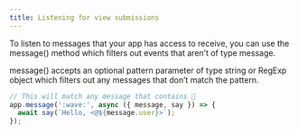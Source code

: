 ```yaml
---
title: Listening for view submissions
---
```

To listen to messages that your app has access to receive, you can use the
message() method which filters out events that aren’t of type message.

message() accepts an optional pattern parameter of type string or RegExp object
which filters out any messages that don’t match the pattern.

```javascript
// This will match any message that contains 👋
app.message(':wave:', async ({ message, say }) => {
  await say(`Hello, <@${message.user}>`);
});
```
